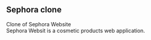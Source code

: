## Sephora clone                                                                                                                                              
Clone of Sephora Website                                                                                                                                                
Sephora Websit is a cosmetic products web application.
